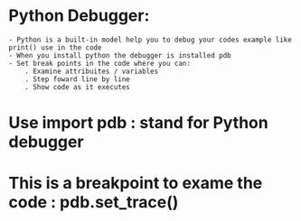 # Python Debugger: 
	- Python is a built-in model help you to debug your codes example like print() use in the code
    - When you install python the debugger is installed pdb
	- Set break points in the code where you can:
		. Examine attribuites / variables
		. Step foward line by line
		. Show code as it executes


# Use import pdb : stand for Python debugger

# This is a breakpoint to exame the code : pdb.set_trace() 
